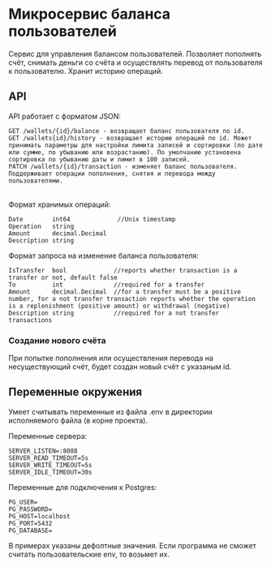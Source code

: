 # Микросервис баланса пользователей
Сервис для управления балансом пользователей. Позволяет пополнять счёт, снимать деньги со счёта и осуществлять перевод от пользователя к пользователю. Хранит историю операций.

## API

API работает с форматом JSON:

    GET /wallets/{id}/balance - возвращает баланс пользователя по id.
    GET /wallets{id}/history - возвращает историю операций по id. Может принимать параметры для настройки лимита записей и сортировки (по дате или сумме, по убыванию или возрастанию). По умолчанию установена сортировка по убыванию даты и лимит в 100 записей. 
    PATCH /wallets/{id}/transaction - изменяет баланс пользователя. Поддерживает операции пополнения, снятия и перевода между пользователями.
<br>
Формат хранимых операций:

    Date        int64             //Unix timestamp
    Operation   string
    Amount      decimal.Decimal 
    Description string 

Формат запроса на изменение баланса пользователя:

    IsTransfer  bool             //reports whether transaction is a transfer or not, default false
    To          int              //required for a transfer
    Amount      decimal.Decimal  //for a transfer must be a positive number, for a not transfer transaction reports whether the operation is a replenishment (positive amount) or withdrawal (negative)
    Description string           //required for a not transfer transactions


### Создание нового счёта
При попытке пополнения или осуществления перевода на несуществующий счёт, будет создан новый счёт с указаным id.

## Переменные окружения
 Умеет считывать переменные из файла .env в директории исполняемого файла (в корне проекта).

Переменные сервера:

    SERVER_LISTEN=:8088
    SERVER_READ_TIMEOUT=5s
    SERVER_WRITE_TIMEOUT=5s
    SERVER_IDLE_TIMEOUT=30s

Переменные для подключения к Postgres:

    PG_USER=
    PG_PASSWORD=
    PG_HOST=localhost
    PG_PORT=5432
    PG_DATABASE=

В примерах указаны дефолтные значения. Если программа не сможет считать пользовательские env, то возьмет их.

